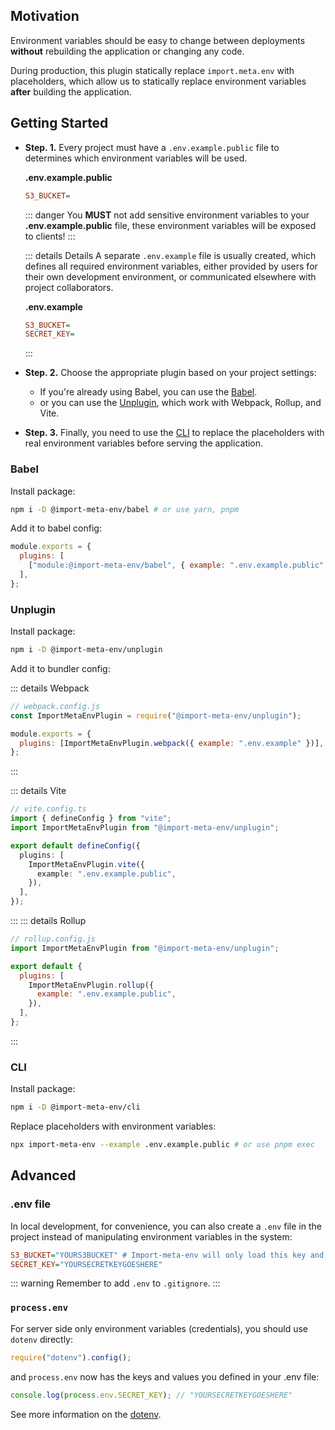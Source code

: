## Motivation

Environment variables should be easy to change between deployments **without** rebuilding the application or changing any code.

During production, this plugin statically replace `import.meta.env` with placeholders, which allow us to statically replace environment variables **after** building the application.

## Getting Started

- **Step. 1.** Every project must have a `.env.example.public` file to determines which environment variables will be used.

  **.env.example.public**

  ```ini
  S3_BUCKET=
  ```

  ::: danger
  You **MUST** not add sensitive environment variables to your **.env.example.public** file, these environment variables will be exposed to clients!
  :::

  ::: details Details
  A separate `.env.example` file is usually created, which defines all required environment variables, either provided by users for their own development environment, or communicated elsewhere with project collaborators.

  **.env.example**

  ```ini
  S3_BUCKET=
  SECRET_KEY=
  ```

  :::

- **Step. 2.** Choose the appropriate plugin based on your project settings:

  - If you're already using Babel, you can use the [Babel](#babel).
  - or you can use the [Unplugin](#unplugin), which work with Webpack, Rollup, and Vite.

- **Step. 3.** Finally, you need to use the [CLI](#cli) to replace the placeholders with real environment variables before serving the application.

### Babel

Install package:

```bash
npm i -D @import-meta-env/babel # or use yarn, pnpm
```

Add it to babel config:

```js
module.exports = {
  plugins: [
    ["module:@import-meta-env/babel", { example: ".env.example.public" }],
  ],
};
```

### Unplugin

Install package:

```bash
npm i -D @import-meta-env/unplugin
```

Add it to bundler config:

::: details Webpack

```js
// webpack.config.js
const ImportMetaEnvPlugin = require("@import-meta-env/unplugin");

module.exports = {
  plugins: [ImportMetaEnvPlugin.webpack({ example: ".env.example" })],
};
```

:::

::: details Vite

```ts
// vite.config.ts
import { defineConfig } from "vite";
import ImportMetaEnvPlugin from "@import-meta-env/unplugin";

export default defineConfig({
  plugins: [
    ImportMetaEnvPlugin.vite({
      example: ".env.example.public",
    }),
  ],
});
```

:::
::: details Rollup

```js
// rollup.config.js
import ImportMetaEnvPlugin from "@import-meta-env/unplugin";

export default {
  plugins: [
    ImportMetaEnvPlugin.rollup({
      example: ".env.example.public",
    }),
  ],
};
```

:::

### CLI

Install package:

```bash
npm i -D @import-meta-env/cli
```

Replace placeholders with environment variables:

```bash
npx import-meta-env --example .env.example.public # or use pnpm exec
```

## Advanced

### .env file

In local development, for convenience, you can also create a `.env` file in the project instead of manipulating environment variables in the system:

```ini
S3_BUCKET="YOURS3BUCKET" # Import-meta-env will only load this key and value because we only defined it in the `.env.example.public` file.
SECRET_KEY="YOURSECRETKEYGOESHERE"
```

::: warning
Remember to add `.env` to `.gitignore`.
:::

### `process.env`

For server side only environment variables (credentials), you should use `dotenv` directly:

```js
require("dotenv").config();
```

and `process.env` now has the keys and values you defined in your .env file:

```js
console.log(process.env.SECRET_KEY); // "YOURSECRETKEYGOESHERE"
```

See more information on the [dotenv](https://github.com/motdotla/dotenv#readme).
